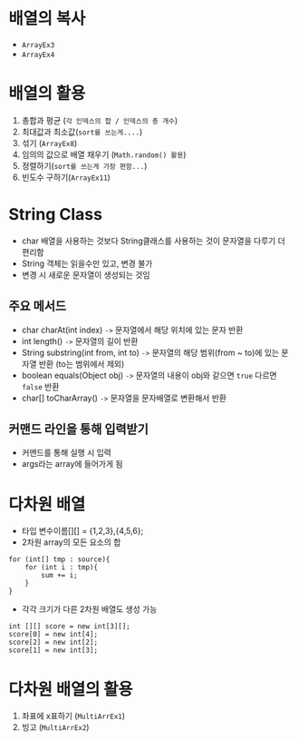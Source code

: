 # 배열의 복사
- `ArrayEx3`
- `ArrayEx4`
# 배열의 활용
1. 총합과 평균 (`각 인덱스의 합 / 인덱스의 총 개수`)
2. 최대값과 최소값(`sort를 쓰는게....`)
3. 섞기 (`ArrayEx8`)
4. 임의의 값으로 배열 채우기 (`Math.random() 활용`)
5. 정렬하기(`sort를 쓰는게 가장 편함...`)
6. 빈도수 구하기(`ArrayEx11`)
# String Class
- char 배열을 사용하는 것보다 String클래스를 사용하는 것이 문자열을 다루기 더 편리함
- String 객체는 읽을수만 있고, 변경 불가
- 변경 시 새로운 문자열이 생성되는 것임
## 주요 메서드
- char charAt(int index) `->` 문자열에서 해당 위치에 있는 문자 반환
- int length() `->` 문자열의 길이 반환
- String substring(int from, int to) `->` 문자열의 해당 범위(from ~ to)에 있는 문자열 반환 (to는 범위에서 제외)
- boolean equals(Object obj) `->` 문자열의 내용이 obj와 같으면 `true` 다르면 `false` 반환
- char[] toCharArray() `->` 문자열을 문자배열로 변환해서 반환
## 커맨드 라인을 통해 입력받기
- 커맨드를 통해 실행 시 입력
- args라는 array에 들어가게 됨
# 다차원 배열
- 타입 변수이름[][] = {1,2,3},{4,5,6};<br>
- 2차원 array의 모든 요소의 합
```
for (int[] tmp : source){
    for (int i : tmp){
        sum += i;
    } 
}
```
- 각각 크기가 다른 2차원 배열도 생성 가능
```
int [][] score = new int[3][];
score[0] = new int[4];
score[2] = new int[2];
score[1] = new int[3];
```
# 다차원 배열의 활용
1. 좌표에 x표하기 (`MultiArrEx1`)
2. 빙고 (`MultiArrEx2`)